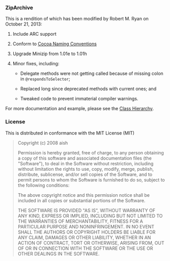 ### ZipArchive

This is a rendition of which has been modified by Robert M. Ryan on October 21, 2013:

1. Include ARC support

2. Conform to [Cocoa Naming Conventions](https://developer.apple.com/library/mac/documentation/Cocoa/Conceptual/CodingGuidelines/Articles/NamingMethods.html)

3. Upgrade Minizip from 1.01e to 1.01h

4. Minor fixes, including:

   - Delegate methods were not getting called because of missing colon in `@respondsToSelector`;
 
   - Replaced long since deprecated methods with current ones; and
 
   - Tweaked code to prevent immaterial compiler warnings.

For more documentation and example, please see the [Class Hierarchy](http://robertmryan.github.io/ZipArchive/Classes/ZipArchive.html).

### License

This is distributed in conformance with the MIT License (MIT)

> Copyright (c) 2008 aish
>
> Permission is hereby granted, free of charge, to any person obtaining a copy
> of this software and associated documentation files (the "Software"), to deal
> in the Software without restriction, including without limitation the rights
> to use, copy, modify, merge, publish, distribute, sublicense, and/or sell
> copies of the Software, and to permit persons to whom the Software is
> furnished to do so, subject to the following conditions:
>
> The above copyright notice and this permission notice shall be included in
> all copies or substantial portions of the Software.
>
> THE SOFTWARE IS PROVIDED "AS IS", WITHOUT WARRANTY OF ANY KIND, EXPRESS OR
> IMPLIED, INCLUDING BUT NOT LIMITED TO THE WARRANTIES OF MERCHANTABILITY,
> FITNESS FOR A PARTICULAR PURPOSE AND NONINFRINGEMENT. IN NO EVENT SHALL THE
> AUTHORS OR COPYRIGHT HOLDERS BE LIABLE FOR ANY CLAIM, DAMAGES OR OTHER
> LIABILITY, WHETHER IN AN ACTION OF CONTRACT, TORT OR OTHERWISE, ARISING FROM,
> OUT OF OR IN CONNECTION WITH THE SOFTWARE OR THE USE OR OTHER DEALINGS IN
> THE SOFTWARE.
